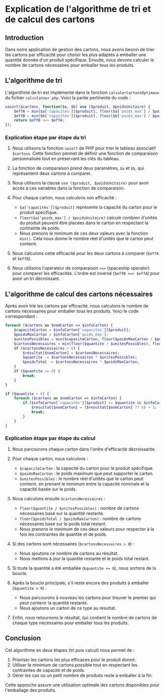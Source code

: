 # Explication de l'algorithme de tri et de calcul des cartons

## Introduction

Dans notre application de gestion des cartons, nous avons besoin de trier les cartons par efficacité pour choisir les plus adaptés à emballer une quantité donnée d'un produit spécifique. Ensuite, nous devons calculer le nombre de cartons nécessaires pour emballer tous les produits.

## L'algorithme de tri

L'algorithme de tri est implémenté dans la fonction `calculerCartonsOptimaux` du fichier `calculateur.php`. Voici la partie pertinente du code :

```php
uasort($cartons, function($a, $b) use ($produit, $poidsUnitaire) {
    $effA = min($a['capacités'][$produit], floor($a['poids_max'] / $poidsUnitaire));
    $effB = min($b['capacités'][$produit], floor($b['poids_max'] / $poidsUnitaire));
    return $effB <=> $effA;
});
```

### Explication étape par étape du tri

1. Nous utilisons la fonction `uasort` de PHP pour trier le tableau associatif `$cartons`. Cette fonction permet de définir une fonction de comparaison personnalisée tout en préservant les clés du tableau.

2. La fonction de comparaison prend deux paramètres, `$a` et `$b`, qui représentent deux cartons à comparer.

3. Nous utilisons la clause `use ($produit, $poidsUnitaire)` pour avoir accès à ces variables dans la fonction de comparaison.

4. Pour chaque carton, nous calculons son efficacité :
   - `$a['capacités'][$produit]` représente la capacité du carton pour le produit spécifique.
   - `floor($a['poids_max'] / $poidsUnitaire)` calcule combien d'unités du produit peuvent être placées dans le carton en respectant la contrainte de poids.
   - Nous prenons le minimum de ces deux valeurs avec la fonction `min()`. Cela nous donne le nombre réel d'unités que le carton peut contenir.

5. Nous calculons cette efficacité pour les deux cartons à comparer (`$effA` et `$effB`).

6. Nous utilisons l'opérateur de comparaison `<=>` (spaceship operator) pour comparer les efficacités. L'ordre est inversé (`$effB <=> $effA`) pour avoir un tri décroissant.

## L'algorithme de calcul des cartons nécessaires

Après avoir trié les cartons par efficacité, nous calculons le nombre de cartons nécessaires pour emballer tous les produits. Voici le code correspondant :

```php
foreach ($cartons as $nomCarton => $infoCarton) {
    $capaciteCarton = $infoCarton['capacités'][$produit];
    $poidsMaxCarton = $infoCarton['poids_max'];
    $unitesPossibles = min($capaciteCarton, floor($poidsMaxCarton / $poidsUnitaire));
    $cartonsNecessaires = min(floor($quantite / $unitesPossibles), floor($poidsTotal / $poidsMaxCarton));
    if ($cartonsNecessaires > 0) {
        $resultat[$nomCarton] = $cartonsNecessaires;
        $quantite -= $cartonsNecessaires * $unitesPossibles;
        $poidsTotal -= $cartonsNecessaires * $poidsMaxCarton;
    }
    if ($quantite <= 0) {
        break;
    }
}

if ($quantite > 0) {
    foreach ($cartons as $nomCarton => $infoCarton) {
        if ($infoCarton['capacités'][$produit] >= $quantite && $infoCarton['poids_max'] >= $quantite * $poidsUnitaire) {
            $resultat[$nomCarton] = ($resultat[$nomCarton] ?? 0) + 1;
            break;
        }
    }
}
```

### Explication étape par étape du calcul

1. Nous parcourons chaque carton dans l'ordre d'efficacité décroissante.

2. Pour chaque carton, nous calculons :
   - `$capaciteCarton` : la capacité du carton pour le produit spécifique.
   - `$poidsMaxCarton` : le poids maximum que peut supporter le carton.
   - `$unitesPossibles` : le nombre réel d'unités que le carton peut contenir, en prenant le minimum entre la capacité nominale et la capacité basée sur le poids.

3. Nous calculons ensuite `$cartonsNecessaires` :
   - `floor($quantite / $unitesPossibles)` : nombre de cartons nécessaires basé sur la quantité restante.
   - `floor($poidsTotal / $poidsMaxCarton)` : nombre de cartons nécessaires basé sur le poids total restant.
   - Nous prenons le minimum de ces deux valeurs pour respecter à la fois les contraintes de quantité et de poids.

4. Si des cartons sont nécessaires (`$cartonsNecessaires > 0`) :
   - Nous ajoutons ce nombre de cartons au résultat.
   - Nous mettons à jour la quantité restante et le poids total restant.

5. Si toute la quantité a été emballée (`$quantite <= 0`), nous sortons de la boucle.

6. Après la boucle principale, s'il reste encore des produits à emballer (`$quantite > 0`) :
   - Nous parcourons à nouveau les cartons pour trouver le premier qui peut contenir la quantité restante.
   - Nous ajoutons un carton de ce type au résultat.

7. Enfin, nous retournons le résultat, qui contient le nombre de cartons de chaque type nécessaires pour emballer tous les produits.

## Conclusion

Cet algorithme en deux étapes (tri puis calcul) nous permet de :
1. Prioriser les cartons les plus efficaces pour le produit donné.
2. Utiliser le minimum de cartons possible tout en respectant les contraintes de capacité et de poids.
3. Gérer les cas où un petit nombre de produits reste à emballer à la fin.

Cette approche assure une utilisation optimale des cartons disponibles pour l'emballage des produits.
